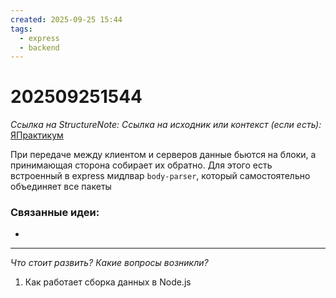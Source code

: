 ```yaml
---
created: 2025-09-25 15:44
tags:
  - express
  - backend
---
```

# 202509251544
*Ссылка на StructureNote:*
*Ссылка на исходник или контекст (если есть):* [ЯПрактикум](https://practicum.yandex.ru/learn/backend-nodejs/courses/16b47298-e20d-4fde-9619-1ab305039a00/sprints/564238/topics/1839b729-54bc-4e2b-92a4-271a0d268cb8/lessons/f2829314-845f-426f-95b6-70013b1d7631/)

При передаче между клиентом и серверов данные бьются на блоки, а принимающая сторона собирает их обратно. Для этого есть встроенный в express мидлвар `body-parser`,
который самостоятельно объединяет все пакеты
### Связанные идеи:
* 
---

*Что стоит развить? Какие вопросы возникли?*
1) Как работает сборка данных в Node.js